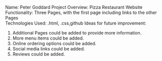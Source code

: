 Name: Peter Goddard
Project Overview: Pizza Restaurant Website
Functionality: Three Pages, with the first page including links to the other Pages  
Technologies Used: .html, .css,github
Ideas for future improvement:
 1. Additional Pages could be added to provide more information.
 2. More menu items could be added.
 3. Online ordering options could be added.
 4. Social media links could be added.
 5. Reviews could be added.